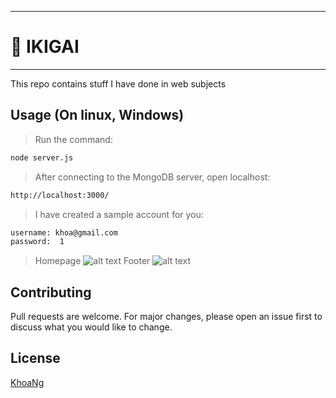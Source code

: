 ------------------------
# 🌸 IKIGAI 
------------------------
This repo contains stuff I have done in web subjects

## Usage (On linux, Windows)
>Run the command: 
```bash
node server.js
```
>After connecting to the MongoDB server, open localhost:
```bash
http://localhost:3000/
```
>I have created a sample account for you:
```bash
username: khoa@gmail.com
password:  1
```
>Homepage
![alt text](https://scontent.xx.fbcdn.net/v/t1.15752-9/181279104_296080258723756_2434138316170965438_n.png?_nc_cat=104&ccb=1-3&_nc_sid=58c789&_nc_ohc=4T0W9QANLJIAX-Vc7WI&_nc_ad=z-m&_nc_cid=0&_nc_ht=scontent.xx&oh=85d5b4c0b7612f0371a3a135032b7270&oe=60BB6D44)
>Footer
![alt text](https://scontent.xx.fbcdn.net/v/t1.15752-9/181527303_460986365196523_115990858119679413_n.png?_nc_cat=103&ccb=1-3&_nc_sid=58c789&_nc_ohc=GVTUuZ1j2S8AX-17GwD&_nc_oc=AQnUowI4-NmhYipHxyRfckwHK2OEn_kXNypB6hOV6AQri28LQ75E8t6VQo7LJKLkNNpLPIOh6GXLdY2WjavhKHp0&_nc_ad=z-m&_nc_cid=0&_nc_ht=scontent.xx&oh=bccd5ced94b202e94e305f866a76e8a3&oe=60BEF3C8)
## Contributing
Pull requests are welcome. For major changes, please open an issue first to discuss what you would like to change.

## License
[KhoaNg](https://www.facebook.com/vankhoanguyenn/)
